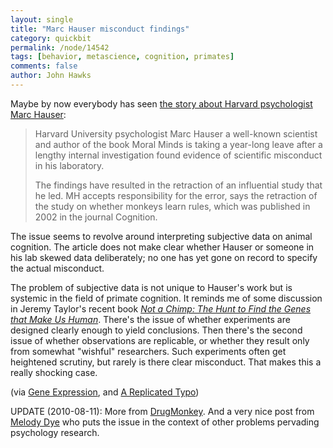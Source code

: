 ```yaml
---
layout: single 
title: "Marc Hauser misconduct findings" 
category: quickbit
permalink: /node/14542
tags: [behavior, metascience, cognition, primates] 
comments: false 
author: John Hawks 
---
```


Maybe by now everybody has seen <a href="http://www.boston.com/news/education/higher/articles/2010/08/10/author_on_leave_after_harvard_inquiry?mode=PF">the story about Harvard psychologist Marc Hauser</a>: 

<blockquote>Harvard University psychologist Marc Hauser  a well-known scientist and author of the book Moral Minds  is taking a year-long leave after a lengthy internal investigation found evidence of scientific misconduct in his laboratory.

The findings have resulted in the retraction of an influential study that he led. MH accepts responsibility for the error, says the retraction of the study on whether monkeys learn rules, which was published in 2002 in the journal Cognition.</blockquote>

The issue seems to revolve around interpreting subjective data on animal cognition. The article does not make clear whether Hauser or someone in his lab skewed data deliberately; no one has yet gone on record to specify the actual misconduct. 

The problem of subjective data is not unique to Hauser's work but is systemic in the field of primate cognition. It reminds me of some discussion in Jeremy Taylor's recent book <a href="http://www.amazon.com/gp/product/0199227799?ie=UTF8&tag=johnhawksanth-20&linkCode=as2&camp=1789&creative=390957&creativeASIN=0199227799"><i>Not a Chimp: The Hunt to Find the Genes that Make Us Human</i></a>. There's the issue of whether experiments are designed clearly enough to yield conclusions. Then there's the second issue of whether observations are replicable, or whether they result only from somewhat "wishful" researchers. Such experiments often get heightened scrutiny, but rarely is there clear misconduct. That makes this a really shocking case. 

(via <a href="http://blogs.discovermagazine.com/gnxp/2010/08/marc-hauser-on-leave-from-harvard/">Gene Expression</a>, and <a href="http://www.replicatedtypo.com/science/science-news/marc-hauser-investigated-for-scientific-misconduct/1672/#more-1672">A Replicated Typo</a>)

UPDATE (2010-08-11): More from <a href="http://scientopia.org/blogs/drugmonkey/2010/08/10/reading-the-coverage-of-a-retraction-failure-to-replicate-is-not-evidence-fraud/">DrugMonkey</a>. And a very nice post from <a href="http://scientopia.org/blogs/childsplay/2010/08/the-politics-of-ideas-theres-something-rotten-in-the-state-of-denmark/">Melody Dye</a> who puts the issue in the context of other problems pervading psychology research. 





